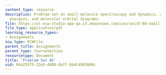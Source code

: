 ```yaml
---
content_type: resource
description: Problem set on small-molecule spectroscopy and dynamics, atomic orbital
  energies, and molecular orbital diagrams.
file: https://ol-ocw-studio-app-qa.s3.amazonaws.com/courses/5-80-small-molecule-spectroscopy-and-dynamics-fall-2008/b6a255f522e5dd88da7fbbdc4083606c_ps2_1996.pdf
file_type: application/pdf
learning_resource_types:
- Assignments
ocw_type: OCWFile
parent_title: Assignments
parent_type: CourseSection
resourcetype: Document
title: 'Problem Set #2'
uid: b6a255f5-22e5-dd88-da7f-bbdc4083606c
---
```

